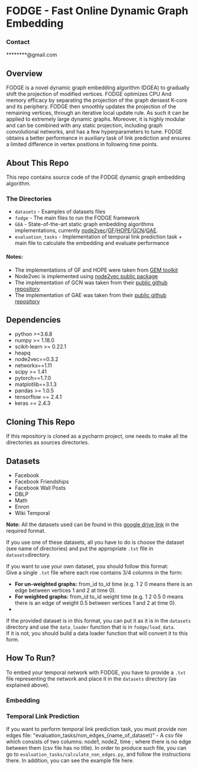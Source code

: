# FODGE - Fast Online Dynamic Graph Embedding

### Contact
********@gmail.com

## Overview

FODGE is a novel dynamic graph embedding algorithm (DGEA) to gradually shift the projection of modified vertices. FODGE optimizes CPU And memory efficacy by separating the projection of the graph densest K-core and its periphery. FODGE then smoothly updates the projection of the remaining vertices, through an iterative local update rule. As such it can be applied to extremely large dynamic graphs. Moreover, it is highly modular and can be combined with any static projection, including graph convolutional networks, and has a few hyperparameters to tune. FODGE obtains a better performance in auxiliary task of link prediction and ensures a limited difference in vertex positions in following time points.

## About This Repo

This repo contains source code of the FODGE dynamic graph embedding algorithm. 

### The Directories

- `datasets` - Examples of datasets files
- `fodge` - The main files to run the FODGE framework
- `GEA` - State-of-the-art static graph embedding algorithms implementations, currently [node2vec](https://arxiv.org/abs/1607.00653)/[GF](https://static.googleusercontent.com/media/research.google.com/en//pubs/archive/40839.pdf)/[HOPE](https://www.kdd.org/kdd2016/papers/files/rfp0184-ouA.pdf)/[GCN](https://arxiv.org/abs/1609.02907)/[GAE](https://arxiv.org/abs/1611.07308).
- `evaluation_tasks` - Implementation of temporal link prediction task + main file to calculate the embedding and evaluate performance

#### Notes:
- The implementations of GF and HOPE were taken from [GEM toolkit](https://github.com/palash1992/GEM)
- Node2vec is implemented using [node2vec public package](https://github.com/eliorc/node2vec)
- The implementation of GCN was taken from their [public github repository](https://github.com/tkipf/pygcn)
- The implementation of GAE was taken from their [public github repository](https://github.com/tkipf/gae)

## Dependencies
- python >=3.6.8
- numpy >= 1.18.0
- scikit-learn >= 0.22.1
- heapq
- node2vec==0.3.2
- networkx==1.11
- scipy >= 1.41
- pytorch==1.7.0
- matplotlib==3.1.3
- pandas >= 1.0.5
- tensorflow == 2.4.1
- keras == 2.4.3

## Cloning This Repo

If this repository is cloned as a pycharm project, one needs to make all the directories as sources directories.

## Datasets
- Facebook
- Facebook Friendships
- Facebook Wall Posts
- DBLP
- Math
- Enron
- Wiki Temporal

**Note:** All the datasets used can be found in this [google drive link](https://drive.google.com/drive/folders/15tlgyf3GO8s8HjCsd5S5zQ7_n28DafA7?usp=sharing) in the required format. 

If you use one of these datasets, all you have to do is choose the dataset (see name of directories) and put the appropriate `.txt` file in `datasets`directory. 

If you want to use your own dataset, you should follow this format: <br/>
Give a single `.txt` file where each row contains 3/4 columns in the form: <br/>
- **For un-weighted graphs:** from_id to_id time (e.g. 1 2 0 means there is an edge between vertices 1 and 2 at time 0).
- **For weighted graphs:** from_id to_id weight time (e.g. 1 2 0.5 0 means there is an edge of weight 0.5 between vertices 1 and 2 at time 0).
- 
If the provided dataset is in this format, you can put it as it is in the `datasets` directory and use the `data_loader` function that is in `fodge/load_data`. <br/>
If it is not, you should build a data loader function that will convert it to this form. 

## How To Run?

To embed your temporal network with FODGE, you have to provide a `.txt` file representing the network and place it in the `datasets` directory (as explained above).

### Embedding

### Temporal Link Prediction
If you want to perform temporal link prediction task, you must provide non edges file:
"evaluation_tasks/non_edges_{name_of_dataset}" - A csv file which consists of two columns: node1, node2, time ; where there is no edge between them (csv file has no title).
In order to produce such file, you can go to `evaluation_tasks/calculate_non_edges.py`, and follow the instructions there. In addition, you can see the example file here.
